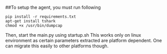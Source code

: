 ##To setup the agent, you must run following
```
pip install -r requirements.txt
apt-get install tshark
chmod +x /usr/bin/dumpcap
```
Then, start the main.py using startup.sh
This works only on linux environment as certain parameters extracted are platform dependent. 
One can migrate this easily to other platforms though.